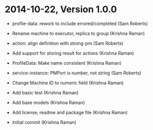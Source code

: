 2014-10-22, Version 1.0.0
=========================

 * profile-data: rework to include errored/completed (Sam Roberts)

 * Rename machine to executor, replica to group (Krishna Raman)

 * action: align definition with strong-pm (Sam Roberts)

 * Add support for storing result for actions (Krishna Raman)

 * ProfileData: Make name consistent (Krishna Raman)

 * service-instance: PMPort is number, not string (Sam Roberts)

 * Change Machine ID to numeric field (Krishna Raman)

 * Add basic test (Krishna Raman)

 * Add base models (Krishna Raman)

 * Add license, readme and package file (Krishna Raman)

 * Initial commit (Krishna Raman)


